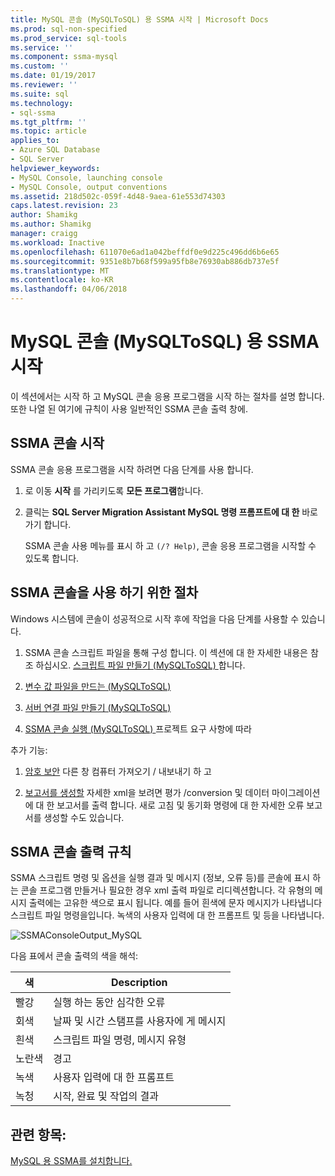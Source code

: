 ```yaml
---
title: MySQL 콘솔 (MySQLToSQL) 용 SSMA 시작 | Microsoft Docs
ms.prod: sql-non-specified
ms.prod_service: sql-tools
ms.service: ''
ms.component: ssma-mysql
ms.custom: ''
ms.date: 01/19/2017
ms.reviewer: ''
ms.suite: sql
ms.technology:
- sql-ssma
ms.tgt_pltfrm: ''
ms.topic: article
applies_to:
- Azure SQL Database
- SQL Server
helpviewer_keywords:
- MySQL Console, launching console
- MySQL Console, output conventions
ms.assetid: 218d502c-059f-4d48-9aea-61e553d74303
caps.latest.revision: 23
author: Shamikg
ms.author: Shamikg
manager: craigg
ms.workload: Inactive
ms.openlocfilehash: 611070e6ad1a042beffdf0e9d225c496dd6b6e65
ms.sourcegitcommit: 9351e8b7b68f599a95fb8e76930ab886db737e5f
ms.translationtype: MT
ms.contentlocale: ko-KR
ms.lasthandoff: 04/06/2018
---
```

# <a name="getting-started-with-ssma-for-mysql-console-mysqltosql"></a>MySQL 콘솔 (MySQLToSQL) 용 SSMA 시작
이 섹션에서는 시작 하 고 MySQL 콘솔 응용 프로그램을 시작 하는 절차를 설명 합니다. 또한 나열 된 여기에 규칙이 사용 일반적인 SSMA 콘솔 출력 창에.  
  
## <a name="launching-ssma-console"></a>SSMA 콘솔 시작  
SSMA 콘솔 응용 프로그램을 시작 하려면 다음 단계를 사용 합니다.  
  
1.  로 이동 **시작** 를 가리키도록 **모든 프로그램**합니다.  
  
2.  클릭는 **SQL Server Migration Assistant MySQL 명령 프롬프트에 대 한** 바로 가기 합니다.  
  
    SSMA 콘솔 사용 메뉴를 표시 하 고 `(/? Help)`, 콘솔 응용 프로그램을 시작할 수 있도록 합니다.  
  
## <a name="procedure-for-using-the-ssma-console"></a>SSMA 콘솔을 사용 하기 위한 절차  
Windows 시스템에 콘솔이 성공적으로 시작 후에 작업을 다음 단계를 사용할 수 있습니다.  
  
1.  SSMA 콘솔 스크립트 파일을 통해 구성 합니다. 이 섹션에 대 한 자세한 내용은 참조 하십시오. [스크립트 파일 만들기 &#40;MySQLToSQL&#41; ](../../ssma/mysql/creating-script-files-mysqltosql.md) 합니다.  
  
2.  [변수 값 파일을 만드는 &#40;MySQLToSQL&#41;](../../ssma/mysql/creating-variable-value-files-mysqltosql.md)  
  
3.  [서버 연결 파일 만들기 &#40;MySQLToSQL&#41;](../../ssma/mysql/creating-the-server-connection-files-mysqltosql.md)  
  
4.  [SSMA 콘솔 실행 &#40;MySQLToSQL&#41; ](../../ssma/mysql/executing-the-ssma-console-mysqltosql.md) 프로젝트 요구 사항에 따라  
  
추가 기능:  
  
1.  [암호 보안](http://msdn.microsoft.com/en-us/4ffbc587-ea3f-49ad-bc42-a654f672325e) 다른 창 컴퓨터 가져오기 / 내보내기 하 고  
  
2.  [보고서를 생성할](http://msdn.microsoft.com/en-us/1c0202e8-546d-4cb3-a37f-1d2e35d53839) 자세한 xml을 보려면 평가 /conversion 및 데이터 마이그레이션에 대 한 보고서를 출력 합니다. 새로 고침 및 동기화 명령에 대 한 자세한 오류 보고서를 생성할 수도 있습니다.  
  
## <a name="ssma-console-output-conventions"></a>SSMA 콘솔 출력 규칙  
SSMA 스크립트 명령 및 옵션을 실행 결과 및 메시지 (정보, 오류 등)를 콘솔에 표시 하는 콘솔 프로그램 만들거나 필요한 경우 xml 출력 파일로 리디렉션합니다. 각 유형의 메시지 출력에는 고유한 색으로 표시 됩니다. 예를 들어 흰색에 문자 메시지가 나타냅니다 스크립트 파일 명령을입니다. 녹색의 사용자 입력에 대 한 프롬프트 및 등을 나타냅니다.  
  
![SSMAConsoleOutput_MySQL](../../ssma/mysql/media/ssmaconsoleoutput_mysql.jpg "SSMAConsoleOutput_MySQL")  
  
다음 표에서 콘솔 출력의 색을 해석:  
  
|색|Description|  
|---------|---------------|  
|빨강|실행 하는 동안 심각한 오류|  
|회색|날짜 및 시간 스탬프를 사용자에 게 메시지|  
|흰색|스크립트 파일 명령, 메시지 유형|  
|노란색|경고|  
|녹색|사용자 입력에 대 한 프롬프트|  
|녹청|시작, 완료 및 작업의 결과|  
  
## <a name="see-also"></a>관련 항목:  
[MySQL 용 SSMA를 설치합니다.](http://msdn.microsoft.com/en-us/e89b45bd-59c1-4d23-8bd7-3dafc1947448)  
  
